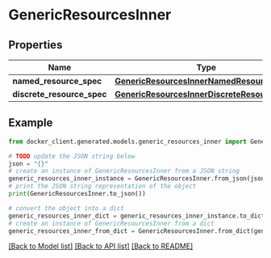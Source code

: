 # GenericResourcesInner


## Properties

Name | Type | Description | Notes
------------ | ------------- | ------------- | -------------
**named_resource_spec** | [**GenericResourcesInnerNamedResourceSpec**](GenericResourcesInnerNamedResourceSpec.md) |  | [optional] 
**discrete_resource_spec** | [**GenericResourcesInnerDiscreteResourceSpec**](GenericResourcesInnerDiscreteResourceSpec.md) |  | [optional] 

## Example

```python
from docker_client.generated.models.generic_resources_inner import GenericResourcesInner

# TODO update the JSON string below
json = "{}"
# create an instance of GenericResourcesInner from a JSON string
generic_resources_inner_instance = GenericResourcesInner.from_json(json)
# print the JSON string representation of the object
print(GenericResourcesInner.to_json())

# convert the object into a dict
generic_resources_inner_dict = generic_resources_inner_instance.to_dict()
# create an instance of GenericResourcesInner from a dict
generic_resources_inner_from_dict = GenericResourcesInner.from_dict(generic_resources_inner_dict)
```
[[Back to Model list]](../README.md#documentation-for-models) [[Back to API list]](../README.md#documentation-for-api-endpoints) [[Back to README]](../README.md)


